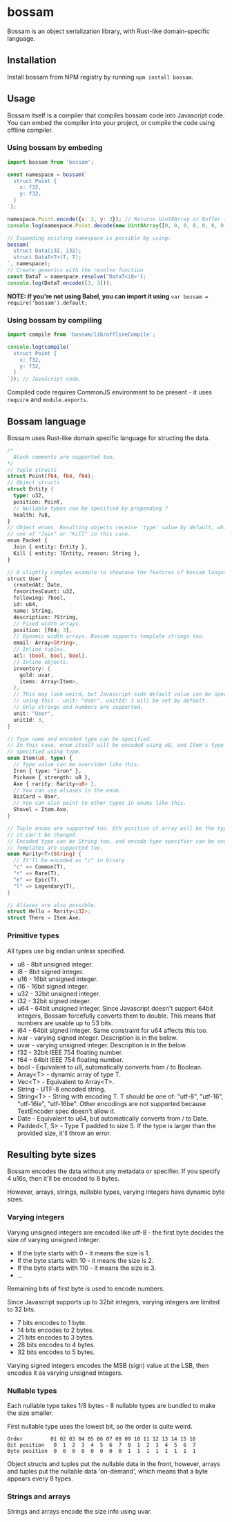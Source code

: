 # bossam
Bossam is an object serialization library, with Rust-like domain-specific
language.

## Installation

Install bossam from NPM registry by running `npm install bossam`.

## Usage
Bossam itself is a compiler that compiles bossam code into Javascript code.
You can embed the compiler into your project, or compile the code using offline
compiler.

### Using bossam by embeding

```js
import bossam from 'bossam';

const namespace = bossam(`
  struct Point {
    x: f32,
    y: f32,
  }
`);

namespace.Point.encode({x: 3, y: 3}); // Returns Uint8Array or Buffer (Node.js)
console.log(namespace.Point.decode(new Uint8Array([0, 0, 0, 0, 0, 0, 0, 0])));

// Expanding existing namespace is possible by using:
bossam(`
  struct Data(i32, i32);
  struct DataT<T>(T, T);
`, namespace);
// Create generics with the resolve function
const DataT = namespace.resolve('DataT<i8>');
console.log(DataT.encode([3, 3]));
```

**NOTE: If you're not using Babel, you can import it using**
`var bossam = require('bossam').default;`

### Using bossam by compiling

```js
import compile from 'bossam/lib/offlineCompile';

console.log(compile(`
  struct Point {
    x: f32,
    y: f32,
  }
`)); // JavaScript code.
```

Compiled code requires CommonJS environment to be present - it uses `require`
and `module.exports`.

## Bossam language
Bossam uses Rust-like domain specific language for structing the data.

```rust
/*
  Block comments are supported too.
*/
// Tuple structs
struct Point(f64, f64, f64);
// Object structs
struct Entity {
  type: u32,
  position: Point,
  // Nullable types can be specified by prepending ?
  health: ?u8,
}
// Object enums. Resulting objects receive 'type' value by default, which is
// one of "Join" or "Kill" in this case.
enum Packet {
  Join { entity: Entity },
  Kill { entity: ?Entity, reason: String },
}

// A slightly complex example to showcase the features of bossam language.
struct User {
  createdAt: Date,
  favoritesCount: u32,
  following: ?bool,
  id: u64,
  name: String,
  description: ?String,
  // Fixed width arrays.
  position: [f64; 3],
  // Dynamic width arrays. Bossam supports template strings too.
  email: Array<String>,
  // Inline tuples.
  acl: (bool, bool, bool),
  // Inline objects.
  inventory: {
    gold: uvar,
    items: Array<Item>,
  },
  // This may look weird, but Javascript-side default value can be specified
  // using this - unit: "User", unitId: 3 will be set by default.
  // Only strings and numbers are supported.
  unit: "User",
  unitId: 3,
}

// Type name and encoded type can be specified.
// In this case, enum itself will be encoded using u8, and Item's type will be
// specified using type.
enum Item(u8, type) {
  // Type value can be overriden like this.
  Iron { type: "iron" },
  Pickaxe { strength: u8 },
  Axe { rarity: Rarity<u8> },
  // You can use aliases in the enum.
  BizCard = User,
  // You can also point to other types in enums like this.
  Shovel = Item.Axe,
}

// Tuple enums are supported too. 0th position of array will be the type and
// it can't be changed.
// Encoded type can be String too, and encode type specifier can be overriden.
// Templates are supported too.
enum Rarity<T>(String) {
  // It'll be encoded as "c" in binary
  "c" => Common(T),
  "r" => Rare(T),
  "e" => Epic(T),
  "l" => Legendary(T),
}

// Aliases are also possible.
struct Hello = Rarity<i32>;
struct There = Item.Axe;

```

### Primitive types
All types use big endian unless specified.

- u8 - 8bit unsigned integer.
- i8 - 8bit signed integer.
- u16 - 16bit unsigned integer.
- i16 - 16bit signed integer.
- u32 - 32bit unsigned integer.
- i32 - 32bit signed integer.
- u64 - 64bit unsigned integer. Since Javascript doesn't support 64bit
  integers, Bossam forcefully converts them to double. This means that numbers
  are usable up to 53 bits.
- i64 - 64bit signed integer. Same constraint for u64 affects this too.
- ivar - varying signed integer. Description is in the below.
- uvar - varying unsigned integer. Description is in the below.
- f32 - 32bit IEEE 754 floating number.
- f64 - 64bit IEEE 754 floating number.
- bool - Equivalent to u8, automatically converts from / to Boolean.
- Array&lt;T&gt; - dynamic array of type T.
- Vec&lt;T&gt; - Equivalent to Array&lt;T&gt;.
- String - UTF-8 encoded string.
- String&lt;T&gt; - String with encoding T. T should be one of:
  "utf-8", "utf-16", "utf-16le", "utf-16be". Other encodings are not supported
  because TextEncoder spec doesn't allow it.
- Date - Equivalent to u64, but automatically converts from / to Date.
- Padded&lt;T, S&gt; - Type T padded to size S. If the type is larger than the
  provided size, it'll throw an error.

## Resulting byte sizes
Bossam encodes the data without any metadata or specifier. If you specify 4
u16s, then it'll be encoded to 8 bytes.

However, arrays, strings, nullable types, varying integers have dynamic byte
sizes.

### Varying integers
Varying unsigned integers are encoded like utf-8 - the first byte decides the
size of varying unsigned integer.

- If the byte starts with 0 - it means the size is 1.
- If the byte starts with 10 - it means the size is 2.
- If the byte starts with 110 - it means the size is 3.
- ...

Remaining bits of first byte is used to encode numbers.

Since Javascript supports up to 32bit integers, varying integers are limited to
32 bits.

- 7 bits encodes to 1 byte.
- 14 bits encodes to 2 bytes.
- 21 bits encodes to 3 bytes.
- 28 bits encodes to 4 bytes.
- 32 bits encodes to 5 bytes.

Varying signed integers encodes the MSB (sign) value at the LSB, then encodes
it as varying unsigned integers.

### Nullable types
Each nullable type takes 1/8 bytes - 8 nullable types are bundled to make the
size smaller.

First nullable type uses the lowest bit, so the order is quite weird.

```
Order         01 02 03 04 05 06 07 08 09 10 11 12 13 14 15 16
Bit position   0  1  2  3  4  5  6  7  0  1  2  3  4  5  6  7
Byte position  0  0  0  0  0  0  0  0  1  1  1  1  1  1  1  1
```

Object structs and tuples put the nullable data in the front, however, arrays
and tuples put the nullable data 'on-demand', which means that a byte appears
every 8 types.

### Strings and arrays
Strings and arrays encode the size info using uvar. 
